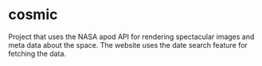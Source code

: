 # cosmic
Project that uses the NASA apod API for rendering spectacular images and meta data about the space. The website uses the date search feature for fetching the data.

